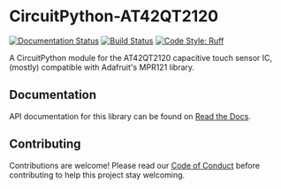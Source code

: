 # CircuitPython-AT42QT2120

[![Documentation Status](https://readthedocs.org/projects/adafruit-circuitpython-mpr121/badge/?version=latest)][readthedocs]
[![Build Status](https://github.com/MikeCoats/CircuitPython_AT42QT2120/workflows/Build%20CI/badge.svg)][github-action]
[![Code Style: Ruff](https://img.shields.io/endpoint?url=https://raw.githubusercontent.com/astral-sh/ruff/main/assets/badge/v2.json)][ruff]

A CircuitPython module for the AT42QT2120 capacitive touch sensor IC, (mostly) compatible with Adafruit's MPR121 library.

## Documentation

API documentation for this library can be found on [Read the Docs][readthedocs].

## Contributing

Contributions are welcome! Please read our [Code of Conduct][conduct]
before contributing to help this project stay welcoming.

[readthedocs]: https://at42qt2120.readthedocs.io/en/latest/
[github-action]: https://github.com/MikeCoats/CircuitPython_AT42QT2120/actions
[ruff]: https://github.com/astral-sh/ruff
[readthedocs]: https://at42qt2120.readthedocs.io/
[conduct]: ./CODE_OF_CONDUCT.md
